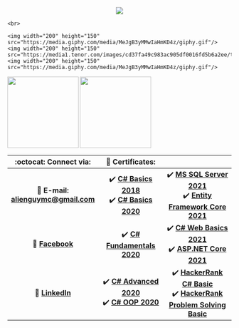 <!-- Top text and gifs -->
<p align="center">
    <a href="https://visitcount.itsvg.in">
        <img src="https://visitcount.itsvg.in/api?id=georgidelchev&label=&color=11&icon=5&pretty=false" />
    </a>
        
    <br>
    
    <img width="200" height="150" src="https://media.giphy.com/media/MeJgB3yMMwIaHmKD4z/giphy.gif"/>
    <img width="200" height="150" src="https://media1.tenor.com/images/cd37fa49c983ac905df0016fd5b6a2ee/tenor.gif"/>
    <img width="200" height="150" src="https://media.giphy.com/media/MeJgB3yMMwIaHmKD4z/giphy.gif"/>
</p>
<!-- Top text and gifs -->
   
<!-- Statistics -->
<div>
  <img height="160" align="left" src="https://github-readme-stats.vercel.app/api?username=georgidelchev&count_private=true&true&hide=issues&show_icons=true" />
  <img height="160" src="https://github-readme-stats.vercel.app/api/top-langs/?username=georgidelchev&layout=compact" />
</div>
<!-- Statistics -->


<!-- Table of content -->
| :octocat: Connect via: | :scroll: Certificates: | |
| :-: | :-: | :-: |
| :e-mail: **E-mail:**<br/>**alienguymc@gmail.com**| :heavy_check_mark: [**C# Basics 2018**](https://softuni.bg/certificates/details/60522/7f0d88f0)<br/>:heavy_check_mark: [**C# Basics 2020**](https://softuni.bg/certificates/details/81516/44cacb84)| :heavy_check_mark: [**MS SQL Server 2021**](https://softuni.bg/certificates/details/97805/3e5bda4c)<br/>:heavy_check_mark: [**Entity Framework Core 2021**](https://softuni.bg/certificates/details/102692/d34202da) |
| :blue_book: [**Facebook**](https://www.facebook.com/georgi.d99/)| :heavy_check_mark: [**C# Fundamentals 2020**](https://softuni.bg/certificates/details/86254/2b4e820e)|:heavy_check_mark: [**C# Web Basics 2021**](https://softuni.bg/certificates/details/109491/1438a928)<br/>:heavy_check_mark: [**ASP.NET Core 2021**]()|
| 💼 [**LinkedIn**](https://www.linkedin.com/in/delchevgeorgi/)| :heavy_check_mark: [**C# Advanced 2020**](https://softuni.bg/certificates/details/90388/fe4aa004)<br/>:heavy_check_mark: [**C# OOP 2020**](https://softuni.bg/certificates/details/95813/bafda7ee)|:heavy_check_mark: [**HackerRank C# Basic**](https://www.hackerrank.com/certificates/71abd1cb4332)<br/>:heavy_check_mark: [**HackerRank Problem Solving Basic**](https://www.hackerrank.com/certificates/d750d27f85a4)|
<!-- Table of content -->
